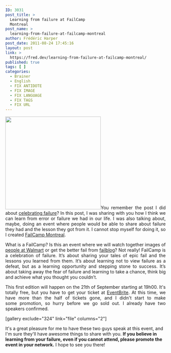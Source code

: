 ```yaml
---
ID: 3031
post_title: >
  Learning from failure at FailCamp
  Montreal
post_name: >
  learning-from-failure-at-failcamp-montreal
author: Frédéric Harper
post_date: 2011-08-24 17:45:16
layout: post
link: >
  https://fred.dev/learning-from-failure-at-failcamp-montreal/
published: true
tags: [ ]
categories:
  - Brainer
  - English
  - FIX ANTIDOTE
  - FIX IMAGE
  - FIX LANGUAGE
  - FIX TAGS
  - FIX URL
---
```

<p style="text-align:justify">
  <img title="failcampmtl" src="http://fred.dev/wp-content/uploads/2011/08/failcampmtl.png" alt="" width="300" height="291" />You remember the post I did about <a title="Blog post about celebrating failure" href="https://fred.dev/celebrate-failure/">celebrating failure</a>? In this post, I was sharing with you how I think we can learn from error or failure we had in our life. I was also talking about, maybe, doing an event where people would be able to share about failure they had and the lesson they got from it. I cannot stop myself for doing it, so I created <a title="FailCamp Montreal website" href="https://failcampmtl.org/">FailCamp Montreal</a>.</p
</p>

<p style="text-align:justify">
  What is a FailCamp? Is this an event where we will watch together images of <a title="Funny website of people of Walmart" href="https://www.peopleofwalmart.com/photos">people at Walmart</a> or get the better fail from <a title="Failblog" href="https://failblog.org/">failblog</a>? Not really! FailCamp is a celebration of failure. It’s about sharing your tales of epic fail and the lessons you learned from them. It’s about learning not to view failure as a defeat, but as a learning opportunity and stepping stone to success. It’s about taking away the fear of failure and learning to take a chance, think big and achieve what you thought you couldn’t.
</p>

<p style="text-align:justify">
  This first edition will happen on the 21th of September starting at 19h00. It's totally free, but you have to get your ticket at <a title="FailCamp Montreal EventBrite" href="https://www.eventbrite.com/event/486528219">EventBrite</a>. At this time, we have more than the half of tickets gone, and I didn't start to make some promotion, so hurry before we go sold out. I already have two speakers confirmed.
</p> [gallery exclude="324" link="file" columns="2"]

It's a great pleasure for me to have these two guys speak at this event, and I'm sure they'll have awesome things to share with you. **If you believe in learning from your failure, even if you cannot attend, please promote the event in your network.** I hope to see you there!